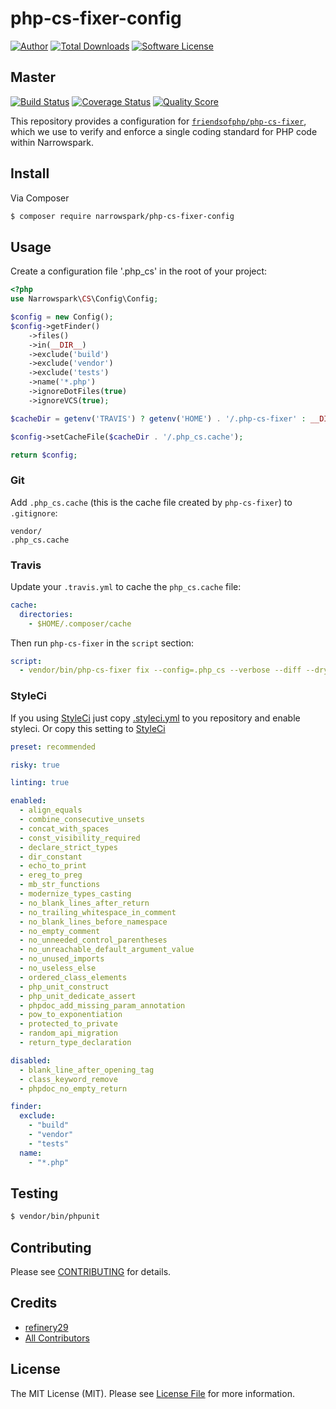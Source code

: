 # php-cs-fixer-config

[![Author](http://img.shields.io/badge/author-@anolilab-blue.svg?style=flat-square)](https://twitter.com/anolilab)
[![Total Downloads](https://img.shields.io/packagist/dt/narrowspark/php-cs-fixer-config.svg?style=flat-square)](https://packagist.org/packages/narrowspark/php-cs-fixer-config)
[![Software License](https://img.shields.io/badge/license-MIT-brightgreen.svg?style=flat-square)](LICENSE)

## Master

[![Build Status](https://img.shields.io/travis/narrowspark/php-cs-fixer-config/master.svg?style=flat-square)](https://travis-ci.org/narrowspark/php-cs-fixer-config)
[![Coverage Status](https://img.shields.io/scrutinizer/coverage/g/narrowspark/php-cs-fixer-config.svg?style=flat-square)](https://scrutinizer-ci.com/g/narrowspark/php-cs-fixer-config/code-structure)
[![Quality Score](https://img.shields.io/scrutinizer/g/narrowspark/php-cs-fixer-config.svg?style=flat-square)](https://scrutinizer-ci.com/g/narrowspark/php-cs-fixer-config)

This repository provides a configuration for [`friendsofphp/php-cs-fixer`](http://github.com/FriendsOfPHP/PHP-CS-Fixer), which
we use to verify and enforce a single coding standard for PHP code within Narrowspark.

## Install

Via Composer

``` bash
$ composer require narrowspark/php-cs-fixer-config
```

## Usage

Create a configuration file '.php_cs' in the root of your project:

``` php
<?php
use Narrowspark\CS\Config\Config;

$config = new Config();
$config->getFinder()
    ->files()
    ->in(__DIR__)
    ->exclude('build')
    ->exclude('vendor')
    ->exclude('tests')
    ->name('*.php')
    ->ignoreDotFiles(true)
    ->ignoreVCS(true);

$cacheDir = getenv('TRAVIS') ? getenv('HOME') . '/.php-cs-fixer' : __DIR__;

$config->setCacheFile($cacheDir . '/.php_cs.cache');

return $config;

```

### Git

Add `.php_cs.cache` (this is the cache file created by `php-cs-fixer`) to `.gitignore`:

```
vendor/
.php_cs.cache
```

### Travis

Update your `.travis.yml` to cache the `php_cs.cache` file:

```yml
cache:
  directories:
    - $HOME/.composer/cache
```

Then run `php-cs-fixer` in the `script` section:

```yml
script:
  - vendor/bin/php-cs-fixer fix --config=.php_cs --verbose --diff --dry-run
```

### StyleCi
If you using [StyleCi](https://styleci.io) just copy [.styleci.yml](.styleci.yml) to you repository and enable styleci. Or copy this setting to [StyleCi](https://styleci.io)

~~~yml
preset: recommended

risky: true

linting: true

enabled:
  - align_equals
  - combine_consecutive_unsets
  - concat_with_spaces
  - const_visibility_required
  - declare_strict_types
  - dir_constant
  - echo_to_print
  - ereg_to_preg
  - mb_str_functions
  - modernize_types_casting
  - no_blank_lines_after_return
  - no_trailing_whitespace_in_comment
  - no_blank_lines_before_namespace
  - no_empty_comment
  - no_unneeded_control_parentheses
  - no_unreachable_default_argument_value
  - no_unused_imports
  - no_useless_else
  - ordered_class_elements
  - php_unit_construct
  - php_unit_dedicate_assert
  - phpdoc_add_missing_param_annotation
  - pow_to_exponentiation
  - protected_to_private
  - random_api_migration
  - return_type_declaration

disabled:
  - blank_line_after_opening_tag
  - class_keyword_remove
  - phpdoc_no_empty_return

finder:
  exclude:
    - "build"
    - "vendor"
    - "tests"
  name:
    - "*.php"

~~~

## Testing

``` bash
$ vendor/bin/phpunit
```

## Contributing

Please see [CONTRIBUTING](CONTRIBUTING.md) for details.

## Credits

- [refinery29](https://github.com/refinery29/php-cs-fixer-config)
- [All Contributors](../../contributors)

## License

The MIT License (MIT). Please see [License File](LICENSE.md) for more information.
